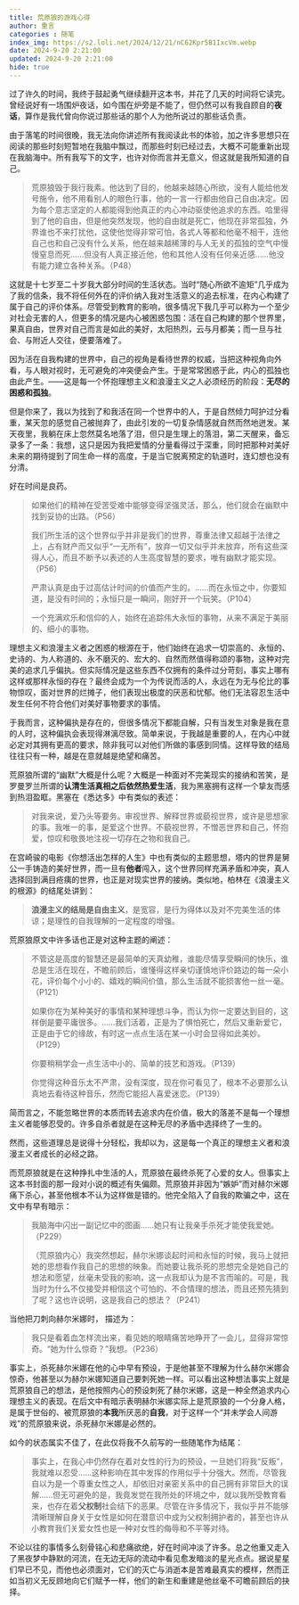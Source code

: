 ```yaml
---
title: 荒原狼的游戏心得
author: 重言
categories : 随笔
index_img: https://s2.loli.net/2024/12/21/nC62Kpr5B1IxcVm.webp
date: 2024-9-20 2:21:00
updated: 2024-9-20 2:21:00
hide: true
---
```




过了许久的时间，我终于鼓起勇气继续翻开这本书，并花了几天的时间将它读完。曾经说好有一场围炉夜话，如今围在炉旁是不能了，但仍然可以有我自顾自的**夜话**，算作是我代曾向你说过那些话的那个人为他所说过的那些话负责。

由于落笔的时间很晚，我无法向你讲述所有我阅读此书的体验，加之许多思想只在阅读的那些时刻短暂地在我脑中飘过，而那些时刻已经过去，大概不可能重新出现在我脑海中。所有我写下的文字，也许对你而言并无意义，但这就是我所知道的自己。

> 荒原狼毁于我行我素。他达到了目的，他越来越随心所欲，没有人能给他发号施令，他不用看别人的眼色行事，他的一言一行都由他自己自由决定。因为每个意志坚定的人都能得到他真正的内心冲动驱使他追求的东西。哈里得到了他的自由，但是他突然发现，他的自由就是死亡，他现在非常孤独，外界谁也不来打扰他，这使他觉得非常可怕，各式人等都和他毫不相干，连他自己也和自己没有什么关系，他在越来越稀薄的与人无关的孤独的空气中慢慢窒息而死……但没有人真正接近他，他和其他人没有任何亲近感……他没有能力建立各种关系。（P48）

这就是十七岁至二十岁我大部分时间的生活状态。当时“随心所欲不逾矩”几乎成为了我的信条，我不将任何外在的评价纳入我对生活意义的追去标准，在内心构建了属于自己的评价体系。尽管受到教育的影响，很多情况下我几乎可以称为一个至少对社会无害的人，但更多的情况是内心被困惑包围：活在自己构建的那个世界里，果真自由，世界对自己而言是如此的美好，太阳热烈，云与月都美；而一旦与社会、与附近人交往，便要落难了。

因为活在自我构建的世界中，自己的视角是看待世界的权威，当把这种视角向外看，与人眼对视时，无可避免的冲突便会产生。于是常常困惑于此，内心的孤独也由此产生。——这是每一个怀抱理想主义和浪漫主义之人必须经历的阶段：**无尽的困惑和孤独**。

但是你来了，我以为找到了和我活在同一个世界中的人，于是自然倾力呵护过分看重，某天忽的感觉自己被抛弃了，由此引发的一切复杂情感就自然而然地迸发。某天夜里，我躺在床上忽然莫名地落了泪，但只是生理上的落泪，第二天醒来，备忘录多了一条：我想，这只是因为我把爱情的分量看得过于深重，同时把那种对美好未来的期待提到了同生命一样的高度，于是当它脱离预定的轨道时，连幻想也没有分清。

好在时间是良药。

> 如果他们的精神在受苦受难中能够变得坚强灵活，那么，他们就会在幽默中找到妥协的出路。（P56）
>
> 我们所生活的这个世界似乎并非是我们的世界，尊重法律又超越于法律之上，占有财产而又似乎“一无所有”，放弃一切又似乎并未放弃，所有这些深得人心，而且不断予以表述的人生高度智慧的要求，唯有幽默才能实现。（P56）
>
> 严肃认真是由于过高估计时间的价值而产生的。……而在永恒之中，你要知道，是没有时间的；永恒只是一瞬间，刚好开一个玩笑。（P104）
>
> 一个充满欢乐和信仰的人，始终在追踪伟大永恒的事物，从来不满足于美丽的、细小的事物。

理想主义和浪漫主义者之困惑的根源在于，他们始终在追求一切崇高的、永恒的、史诗的、为人称道的、永不磨灭的、宏大的、自然而然值得称颂的事物，这种对完美的追求几乎偏执。但实际情况是这些东西不仅拥有的条件过分苛刻，事实上哪有这样或那样永恒的存在？最终会成为一个为传说而活的人，永远在为无与伦比的事物惊叹，面对世界的烂摊子，他们表现出极度的厌恶和忧郁。他们无法容忍生活中发生任何不符合他们对美好事物要求的事情。

于我而言，这种偏执是存在的，但很多情况下都能自解，只有当发生对象是我在意的人时，这种偏执会表现得淋漓尽致。简单来说，于我越是重要的人，在内心中就必定对其拥有更高的要求，除非我可以对他们所做的事感到同情。这样导致的结局往往只有一种，越是在意就越是绝望和痛苦。

荒原狼所谓的“幽默”大概是什么呢？大概是一种面对不完美现实的接纳和苦笑，是罗曼罗兰所谓的**认清生活真相之后依然热爱生活**，我为黑塞拥有这样一个挚友而感到热泪盈眶。黑塞在《悉达多》中有类似的表述：

> 对我来说，爱乃头等要务。审视世界、解释世界或藐视世界，或许是思想家的事。我唯一的事，是爱这个世界。不藐视世界，不憎恶世界和自己，怀抱爱，惊叹和敬畏地注视一切存在之物和我自己。

在宫崎骏的电影《你想活出怎样的人生》中也有类似的主题思想，塔内的世界是舅公一手铸造的美好世界，而一旦有**他者**闯入，这个世界同样充满矛盾和冲突，真人选择回到满目疮痍的世界，也正是对现实世界的接纳。类似地，柏林在《浪漫主义的根源》的结尾处讲到：

> **浪漫主义的结局是自由主义**，是宽容，是行为得体以及对不完美生活的体谅；是理性的自我理解的一定程度的增强。

荒原狼原文中许多话也正是对这种主题的阐述：

> 不管这是高度的智慧还是最简单的天真幼稚，谁能尽情享受瞬间的快乐，谁总是生活在现在，不瞻前顾后，谁懂得这样亲切谨慎地评价路边的每一朵小花，评价每个小小的、嬉戏的瞬间价值，那么生活就不能损害他一丝一毫。（P121）
>
> 如果你在为某种美好的事情和某种理想斗争，而认为你一定要达到目的，这样倒是要平庸很多。……我们活着，正是为了惧怕死亡，然后又重新爱它，正是由于它的缘故，有时这一点点生活在某一小时会显得如此美妙。（P129）
>
> 你要稍稍学会一点生活中小的、简单的技艺和游戏。（P139）
>
> 你觉得这种音乐太不严肃，没有深度，现在你可看见了，根本不必要那么认真地去看待这种音乐，然而它能招人喜爱迷恋。（P139）

简而言之，不能忽略世界的本质而转去追求内在价值，极大的落差不是每一个理想主义者能够忍受的。许多自杀者就是在这种无尽的矛盾中选择终了一生的。

然而，这些道理总是说得十分轻松，我却以为，这是每一个真正的理想主义者和浪漫主义者成长的必经之路。

而荒原狼就是在这种挣扎中生活的人，荒原狼在最终杀死了心爱的女人。但事实上这本书封面的那一段对小说的概述有失偏颇。荒原狼并非因为“嫉妒”而对赫尔米娜痛下杀心，甚至他根本不认为这样做是错的。他完全陷入了自我的欺骗之中，这在文中有早有暗示：

> 我脑海中闪出一副记忆中的图画……她只有让我亲手杀死才能使我爱她。（P229）
>
> （荒原狼内心）我突然想起，赫尔米娜谈起时间和永恒的时候，我马上就把她的思想看作我自己的思想的映象。而她要让我杀死的思想完全是她自己的想法和愿望，丝毫未受我的影响，这一点我却认为是不言而喻的。可是，我当时为什么不仅接受并相信这个可怕的、不合情理的想法，而且还预先猜到了呢？这也许说明，这是我自己的想法？（P241）

当他把刀刺向赫尔米娜时， 描述为：

> 我只是看着血怎样流出来，看见她的眼睛痛苦地睁开了一会儿，显得非常惊奇。“她为什么惊奇？”我想。（P236）

事实上，杀死赫尔米娜在他的心中早有预设，于是他甚至不理解为什么赫尔米娜会惊奇，他甚至以为赫尔米娜知道自己要刺死她一样。可以看出这种想法事实上就是荒原狼自己的想法，是他按照内心的预设刺死了赫尔米娜，这是一种全然追求内心理想主义的表现。在后文中有暗示表明赫尔米娜实际上是荒原狼的一个分身人格，是属于世俗的、被荒原狼的**本我**所厌恶的**自我**，对于这样一个“并未学会人间游戏”的荒原狼来说，杀死赫尔米娜是必然的。

如今的状态属实不佳了，在此仅将我不久前写的一些随笔作为结尾：

> 事实上，在我心中仍然存在着对女性的行为的预设，一旦她们将我“反叛”，我就难以忍受……这种影响在其中发挥的作用似乎十分强大。然而，尽管我自以为是一个尊重女性之人，却依旧对亲密关系中的自己拥有非常巨大的误解……但无可避免的是，我竟发觉在我所处的环境之中，就以我所受教育看来，也存在着**父权制**社会结下的恶果。尽管在许多情况下，我似乎并不能够清晰理解自身关于女性是如何在潜意识中成为父权制拥护者的，甚至也许从小教育我们关爱女性也是一种对女性的侮辱和不平等对待。

不论以往的事情多么刻骨铭心和悲痛欲绝，好在时间冲淡了许多。总之他重又走入了黑夜梦中静默的河流，在无边无际的流动中看见愈发暗淡的星光点点。据说星星们早已不见，而他也必须面对，它们的灭亡与消逝本是苦难最真实的模样，然而正如当初义无反顾地向它们赋予一样，他们的新生和重建是他丝毫不可瞻前顾后的抉择。